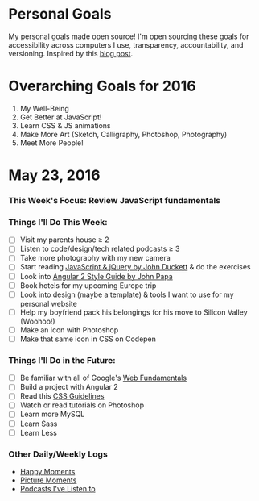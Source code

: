 Personal Goals
==============
My personal goals made open source! I'm open sourcing these goals for accessibility across computers I use, transparency, accountability, and versioning. Inspired by this [blog post](https://una.im/personal-goals-guide/#💁).

# Overarching Goals for 2016
1. My Well-Being
2. Get Better at JavaScript!
3. Learn CSS & JS animations
4. Make More Art (Sketch, Calligraphy, Photoshop, Photography)
5. Meet More People!

# May 23, 2016

### This Week's Focus: Review JavaScript fundamentals

### Things I'll Do This Week:
- [ ] Visit my parents house ≥ 2
- [ ] Listen to code/design/tech related podcasts ≥ 3
- [ ] Take more photography with my new camera
- [ ] Start reading [JavaScript & jQuery by John Duckett](https://vk.com/doc29211059_430673081?hash=456e03e0e9ed3ea328&dl=3b6d4faa11d61f42c2) & do the exercises
- [ ] Look into [Angular 2 Style Guide by John Papa](https://angular.io/docs/ts/latest/guide/style-guide.html)
- [ ] Book hotels for my upcoming Europe trip
- [ ] Look into design (maybe a template) & tools I want to use for my personal website
- [ ] Help my boyfriend pack his belongings for his move to Silicon Valley (Woohoo!)
- [ ] Make an icon with Photoshop
- [ ] Make that same icon in CSS on Codepen

### Things I'll Do in the Future:
- [ ] Be familiar with all of Google's [Web Fundamentals](https://developers.google.com/web/fundamentals/)
- [ ] Build a project with Angular 2
- [ ] Read this [CSS Guidelines](http://cssguidelin.es/)
- [ ] Watch or read tutorials on Photoshop
- [ ] Learn more MySQL
- [ ] Learn Sass
- [ ] Learn Less

### Other Daily/Weekly Logs
- [Happy Moments](https://github.com/nanakogawa/personal-goals/blob/master/happy-moments/2016-happy-moments.md)
- [Picture Moments](https://github.com/nanakogawa/personal-goals/blob/master/picture-moments/2016-picture-moments.md)
- [Podcasts I've Listen to](https://github.com/nanakogawa/personal-goals/blob/master/resources/podcasts.md)